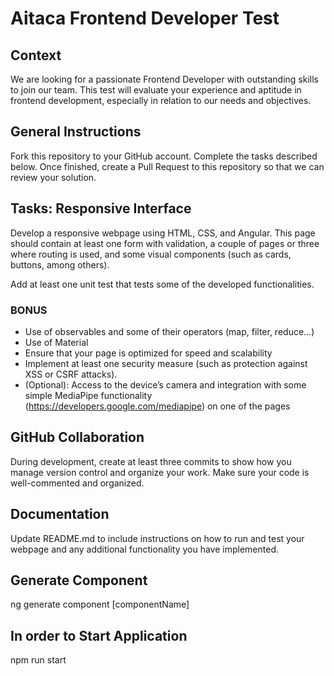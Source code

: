 # Aitaca Frontend Developer Test
## Context
We are looking for a passionate Frontend Developer with outstanding skills to join our team. This test will evaluate your experience and aptitude in frontend development, especially in relation to our needs and objectives.

## General Instructions
Fork this repository to your GitHub account. Complete the tasks described below. Once finished, create a Pull Request to this repository so that we can review your solution.

## Tasks: Responsive Interface
Develop a responsive webpage using HTML, CSS, and Angular. This page should contain at least one form with validation, a couple of pages or three where routing is used, and some visual components (such as cards, buttons, among others).

Add at least one unit test that tests some of the developed functionalities.

### BONUS

- Use of observables and some of their operators (map, filter, reduce…)
- Use of Material
- Ensure that your page is optimized for speed and scalability
- Implement at least one security measure (such as protection against XSS or CSRF attacks).
- (Optional): Access to the device’s camera and integration with some simple MediaPipe functionality (https://developers.google.com/mediapipe) on one of the pages

## GitHub Collaboration
During development, create at least three commits to show how you manage version control and organize your work. Make sure your code is well-commented and organized.

## Documentation
Update README.md to include instructions on how to run and test your webpage and any additional functionality you have implemented.


## Generate Component
ng generate component [componentName]


## In order to Start Application
npm run start
